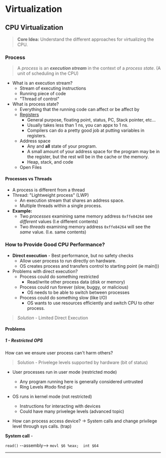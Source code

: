 # Virtualization

## CPU Virtualization

 > **Core Idea:** Understand the different approaches for virtualizing the CPU.
 
### Process

> A *process* is an ***execution stream*** in the context of a *process state*. (A unit of scheduling in the CPU)

- What is an execution stream?
	- Stream of executing instructions
	- Running piece of code
	- "Thread of control"
- What is process state?
	- Everything that the running code can affect or be affect by
	- [Registers](../comp-arch/6-assembly#Data-Size-and-x86-64-Registers)
		- General purpose, floating point, status, PC, Stack pointer, etc...
		- Usually takes less than 1 ns, you can appx to 1 ns.
		- Compilers can do a pretty good job at putting variables in registers.
	- Address space
		- Any and **all** state of your program.
		- A small amount of your address space for the program may be in the register, but the rest will be in the cache or the memory.
		- Heap, stack, and code
	- Open Files

#### Processes vs Threads
- A process is different from a thread
- Thread: "Lightweight process" (LWP)
	- An execution stream that shares an address space.
	- Multiple threads within a single process.
- **Example:**
	- Two *processes* examining same memory address `0xffe84264` see *different* values (I.e different contents)
	- Two *threads* examining memory address `0xffe84264` will see the *same* value. (I.e. same contents)

### How to Provide Good CPU Performance?
- **Direct execution** - Best performance, but no safety checks
	- Allow user process to run directly on hardware.
	- OS creates process and transfers control to starting point (ie main())
- Problems with direct execution?
	- Process could do something restricted
		- Read/write other process data (disk or memory)
	- Process could run forever (slow, buggy, or malicious)
		- OS needs to be able to switch between processes
	- Process could do something slow (like I/O)
		- OS wants to use resources efficiently and switch CPU to other process.

> *Solution* - Limited Direct Execution

#### Problems

##### 1 - Restricted OPS

How can we ensure user process can't harm others?

> Solution - Privelege levels supported by hardware (bit of status)

- User processes run in user mode (restricted mode)
	- Any program running here is generally considered untrusted
	- Ring Levels #todo find pic
- OS runs in kernel mode (not restricted)
	- Instructions for interacting with devices
	- Could have many privelege levels (advanced topic)

- How can process access device? -> System calls and change privilege level through sys calls. (trap)

**System call** -

`read()` --assembly--> `movl $6 %eax;  int $64`

---
